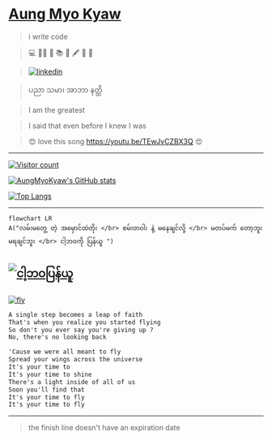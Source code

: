 # [Aung Myo Kyaw](https://www.aungmyokyaw.com)

> i write code

> 💻 🧘‍♂️ 📝 📚 📖 🖋️ 🎸 🌼

> [![linkedin](https://img.shields.io/badge/LinkedIn-0077B5?style=for-the-badge&logo=linkedin&logoColor=white)](https://www.linkedin.com/in/aungmyokyaw/)

> ပညာ သမာ၊ အာဘာ နတ္ထိ

> I am the greatest

> I said that even before I knew I was

> 😍 love this song https://youtu.be/TEwJvCZBX3Q 😍

---

[![Visitor count](https://shields-io-visitor-counter.herokuapp.com/badge?page=AungMyoKyaw&style=for-the-badge)](https://github.com/AungMyoKyaw)

[![AungMyoKyaw's GitHub stats](https://github-readme-stats.aungmyokyaw.com/api?username=AungMyoKyaw&theme=transparent)](https://github.com/AungMyoKyaw)

[![Top Langs](https://github-readme-stats.aungmyokyaw.com/api/top-langs/?username=AungMyoKyaw&layout=compact&theme=transparent)](https://github.com/AungMyoKyaw)

---

```mermaid
flowchart LR
A("လမ်းမတွေ့ တဲ့ အမှောင်ထဲတိုး </br> စမ်းတဝါး နဲ့ မနေချင်လို့ </br> မတပ်မက် တော့ဘူး မရချင်ဘူး </br> ငါ့ဘဝကို ပြန်ယူ ")
```

[![ငါ့ဘဝပြန်ယူ](https://img.youtube.com/vi/TEwJvCZBX3Q/0.jpg)](https://youtu.be/TEwJvCZBX3Q)
---

[![fly](https://img.youtube.com/vi/7dcNG6-5O2o/0.jpg)](https://youtu.be/7dcNG6-5O2o)

```txt
A single step becomes a leap of faith
That's when you realize you started flying
So don't you ever say you're giving up ?
No, there's no looking back

'Cause we were all meant to fly
Spread your wings across the universe
It's your time to
It's your time to shine
There's a light inside of all of us
Soon you'll find that
It's your time to fly
It's your time to fly
```

---

> the finish line doesn't have an expiration date
